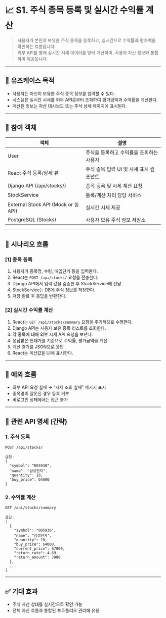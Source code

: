 
# 📈 S1. 주식 종목 등록 및 실시간 수익률 계산

> 사용자가 본인이 보유한 주식 종목을 등록하고, 실시간으로 수익률과 평가액을 확인하는 흐름입니다.  
> 외부 API를 통해 실시간 시세 데이터를 받아 계산하며, 사용자 자산 정보와 통합하여 제공됩니다.

---

## 🎯 유즈케이스 목적

- 사용자는 자신이 보유한 주식 종목 정보를 입력할 수 있다.
- 시스템은 실시간 시세를 외부 API로부터 조회하여 평가금액과 수익률을 계산한다.
- 계산된 정보는 자산 대시보드 또는 주식 상세 페이지에 표시된다.

---

## 👥 참여 객체

| 객체 | 설명 |
|------|------|
| User | 주식을 등록하고 수익률을 조회하는 사용자 |
| React 주식 등록/상세 뷰 | 주식 종목 입력 UI 및 시세 표시 컴포넌트 |
| Django API (/api/stocks/) | 종목 등록 및 시세 계산 요청 |
| StockService | 등록/계산 처리 담당 서비스 |
| External Stock API (Mock or 실 API) | 실시간 시세 제공 |
| PostgreSQL (Stocks) | 사용자 보유 주식 정보 저장소 |

---

## 🔄 시나리오 흐름

### [1] 종목 등록

1. 사용자가 종목명, 수량, 매입단가 등을 입력한다.
2. React는 `POST /api/stocks/` 요청을 전송한다.
3. Django API에서 입력 값을 검증한 후 StockService에 전달
4. StockService는 DB에 주식 정보를 저장한다.
5. 저장 완료 후 응답을 반환한다.

### [2] 실시간 수익률 계산

1. React는 `GET /api/stocks/summary` 요청을 주기적으로 수행한다.
2. Django API는 사용자 보유 종목 리스트를 조회한다.
3. 각 종목에 대해 외부 시세 API 요청을 보낸다.
4. 응답받은 현재가를 기준으로 수익률, 평가금액을 계산
5. 계산 결과를 JSON으로 응답
6. React는 계산값을 UI에 표시한다.

---

## 📌 예외 흐름

- 외부 API 요청 실패 → “시세 조회 실패” 메시지 표시
- 종목명이 잘못된 경우 등록 거부
- 비로그인 상태에서는 접근 불가

---

## 🔗 관련 API 명세 (간략)

### 1. 주식 등록

```
POST /api/stocks/

요청:
{
  "symbol": "005930",
  "name": "삼성전자",
  "quantity": 10,
  "buy_price": 64000
}
```

### 2. 수익률 계산

```
GET /api/stocks/summary

응답:
[
  {
    "symbol": "005930",
    "name": "삼성전자",
    "quantity": 10,
    "buy_price": 64000,
    "current_price": 67000,
    "return_rate": 4.69,
    "return_amount": 3000
  },
  ...
]
```

---

## ✅ 기대 효과

- 주식 자산 상태를 실시간으로 확인 가능
- 전체 자산 흐름과 통합된 포트폴리오 관리에 유용
